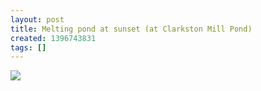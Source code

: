 ```yaml
---
layout: post
title: Melting pond at sunset (at Clarkston Mill Pond)
created: 1396743831
tags: []
---
```

![](http://24.media.tumblr.com/5f754d4ec3f74cdb7743ff32efe48422/tumblr_n3l2frzfMS1rsr8w3o1_500.jpg)


